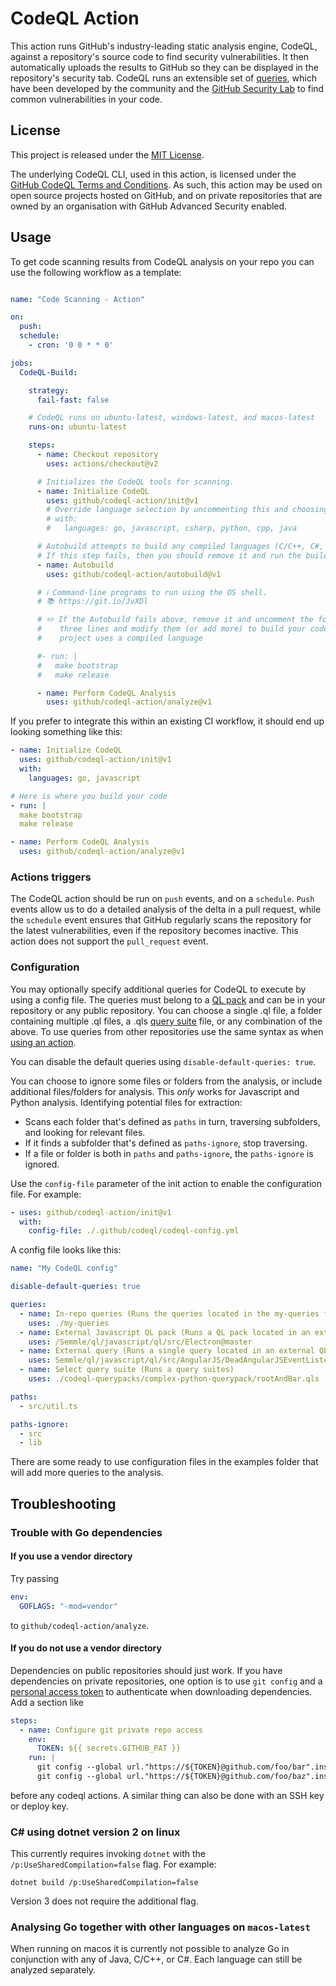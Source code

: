 # CodeQL Action

This action runs GitHub's industry-leading static analysis engine, CodeQL, against a repository's source code to find security vulnerabilities. It then automatically uploads the results to GitHub so they can be displayed in the repository's security tab. CodeQL runs an extensible set of [queries](https://github.com/semmle/ql), which have been developed by the community and the [GitHub Security Lab](https://securitylab.github.com/) to find common vulnerabilities in your code.

## License

This project is released under the [MIT License](LICENSE).

The underlying CodeQL CLI, used in this action, is licensed under the [GitHub CodeQL Terms and Conditions](https://securitylab.github.com/tools/codeql/license). As such, this action may be used on open source projects hosted on GitHub, and on  private repositories that are owned by an organisation with GitHub Advanced Security enabled.

## Usage

To get code scanning results from CodeQL analysis on your repo you can use the following workflow as a template:

```yaml

name: "Code Scanning - Action"

on:
  push:
  schedule:
    - cron: '0 0 * * 0'

jobs:
  CodeQL-Build:

    strategy:
      fail-fast: false

    # CodeQL runs on ubuntu-latest, windows-latest, and macos-latest
    runs-on: ubuntu-latest

    steps:
      - name: Checkout repository
        uses: actions/checkout@v2

      # Initializes the CodeQL tools for scanning.
      - name: Initialize CodeQL
        uses: github/codeql-action/init@v1
        # Override language selection by uncommenting this and choosing your languages
        # with:
        #   languages: go, javascript, csharp, python, cpp, java

      # Autobuild attempts to build any compiled languages (C/C++, C#, or Java).
      # If this step fails, then you should remove it and run the build manually (see below).
      - name: Autobuild
        uses: github/codeql-action/autobuild@v1

      # ℹ️ Command-line programs to run using the OS shell.
      # 📚 https://git.io/JvXDl

      # ✏️ If the Autobuild fails above, remove it and uncomment the following
      #    three lines and modify them (or add more) to build your code if your
      #    project uses a compiled language

      #- run: |
      #   make bootstrap
      #   make release

      - name: Perform CodeQL Analysis
        uses: github/codeql-action/analyze@v1
```

If you prefer to integrate this within an existing CI workflow, it should end up looking something like this:

```yaml
- name: Initialize CodeQL
  uses: github/codeql-action/init@v1
  with:
    languages: go, javascript

# Here is where you build your code
- run: |
  make bootstrap
  make release

- name: Perform CodeQL Analysis
  uses: github/codeql-action/analyze@v1
```

### Actions triggers

The CodeQL action should be run on `push` events, and on a `schedule`. `Push` events allow us to do a detailed analysis of the delta in a pull request, while the `schedule` event ensures that GitHub regularly scans the repository for the latest vulnerabilities, even if the repository becomes inactive. This action does not support the `pull_request` event.

### Configuration

You may optionally specify additional queries for CodeQL to execute by using a config file. The queries must belong to a [QL pack](https://help.semmle.com/codeql/codeql-cli/reference/qlpack-overview.html) and can be in your repository or any public repository. You can choose a single .ql file, a folder containing multiple .ql files, a .qls [query suite](https://help.semmle.com/codeql/codeql-cli/procedures/query-suites.html) file, or any combination of the above. To use queries from other repositories use the same syntax as when [using an action](https://help.github.com/en/actions/reference/workflow-syntax-for-github-actions#jobsjob_idstepsuses).

You can disable the default queries using `disable-default-queries: true`.

You can choose to ignore some files or folders from the analysis, or include additional files/folders for analysis. This *only* works for Javascript and Python analysis.
Identifying potential files for extraction:

- Scans each folder that's defined as `paths` in turn, traversing subfolders, and looking for relevant files.
- If it finds a subfolder that's defined as `paths-ignore`, stop traversing.
- If a file or folder is both in `paths` and `paths-ignore`, the `paths-ignore` is ignored.

Use the `config-file` parameter of the init action to enable the configuration file. For example:

```yaml
- uses: github/codeql-action/init@v1
  with:
    config-file: ./.github/codeql/codeql-config.yml
```

A config file looks like this:

```yaml
name: "My CodeQL config"

disable-default-queries: true

queries:
  - name: In-repo queries (Runs the queries located in the my-queries folder of the repo)
    uses: ./my-queries
  - name: External Javascript QL pack (Runs a QL pack located in an external repo)
    uses: /Semmle/ql/javascript/ql/src/Electron@master
  - name: External query (Runs a single query located in an external QL pack)
    uses: Semmle/ql/javascript/ql/src/AngularJS/DeadAngularJSEventListener.ql@master
  - name: Select query suite (Runs a query suites)
    uses: ./codeql-querypacks/complex-python-querypack/rootAndBar.qls

paths:
  - src/util.ts

paths-ignore:
  - src
  - lib
```

There are some ready to use configuration files in the examples folder that will add more queries to the analysis.

## Troubleshooting

### Trouble with Go dependencies

#### If you use a vendor directory

Try passing

```yaml
env:
  GOFLAGS: "-mod=vendor"
```

to `github/codeql-action/analyze`.

#### If you do not use a vendor directory

Dependencies on public repositories should just work. If you have dependencies on private repositories, one option is to use `git config` and a [personal access token](https://help.github.com/en/github/authenticating-to-github/creating-a-personal-access-token-for-the-command-line) to authenticate when downloading dependencies. Add a section like

```yaml
steps:
  - name: Configure git private repo access
    env:
      TOKEN: ${{ secrets.GITHUB_PAT }}
    run: |
      git config --global url."https://${TOKEN}@github.com/foo/bar".insteadOf "https://github.com/foo/bar"
      git config --global url."https://${TOKEN}@github.com/foo/baz".insteadOf "https://github.com/foo/baz"
```

before any codeql actions. A similar thing can also be done with an SSH key or deploy key.

### C# using dotnet version 2 on linux

This currently requires invoking `dotnet` with the `/p:UseSharedCompilation=false` flag. For example:

```shell
dotnet build /p:UseSharedCompilation=false
```

Version 3 does not require the additional flag.

### Analysing Go together with other languages on `macos-latest`

When running on macos it is currently not possible to analyze Go in conjunction with any of Java, C/C++, or C#. Each language can still be analyzed separately.